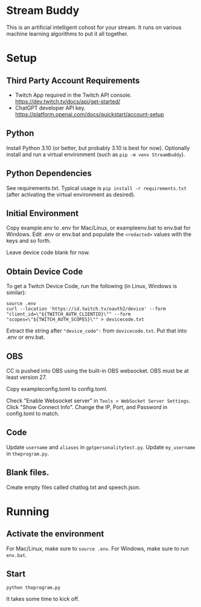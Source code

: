 # Stream Buddy
This is an artificial intelligent cohost for your stream. It runs on various machine learning algorithms to put it all together.

# Setup

## Third Party Account Requirements
* Twitch App required in the Twitch API console. https://dev.twitch.tv/docs/api/get-started/
* ChatGPT developer API key. https://platform.openai.com/docs/quickstart/account-setup

## Python
Install Python 3.10 (or better, but probably 3.10 is best for now).
Optionally install and run a virtual environment (such as `pip -m venv StreamBuddy`).

## Python Dependencies
See requirements.txt. Typical usage is `pip install -r requirements.txt` (after activating the virtual environment as desired).

## Initial Environment
Copy example.env to .env for Mac/Linux, or exampleenv.bat to env.bat for Windows.
Edit .env or env.bat and populate the `<redacted>` values with the keys and so forth.

Leave device code blank for now.

## Obtain Device Code

To get a Twitch Device Code, run the following (in Linux, Windows is similar):

```
source .env
curl --location 'https://id.twitch.tv/oauth2/device' --form "client_id=\"${TWITCH_AUTH_CLIENTID}\"" --form "scopes=\"${TWITCH_AUTH_SCOPES}\"" > devicecode.txt
```

Extract the string after `"device_code":` from `devicecode.txt`. Put that into .env or env.bat.

## OBS
CC is pushed into OBS using the built-in OBS websocket. OBS must be at least version 27.

Copy exampleconfig.toml to config.toml.

Check "Enable Websocket server" in `Tools > WebSocket Server Settings`. Click "Show Connect Info". Change the IP, Port, and Password in config.toml to match.

## Code
Update `username` and `aliases` in `gptpersonalitytest.py`.
Update `my_username` in `theprogram.py`.

## Blank files.
Create empty files called chatlog.txt and speech.json.

# Running

## Activate the environment
For Mac/Linux, make sure to `source .env`. For Windows, make sure to run `env.bat`.

## Start
`python theprogram.py`

It takes some time to kick off.
